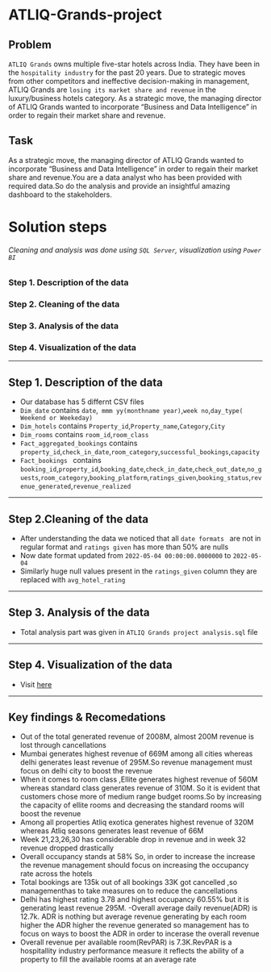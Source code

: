# ATLIQ-Grands-project

## Problem

 `ATLIQ Grands` owns multiple five-star hotels across India. They have been in the `hospitality industry` for the past 20 years. Due to strategic moves from other competitors and ineffective decision-making in management,  ATLIQ Grands are `losing its market share and revenue` in the luxury/business hotels category. As a strategic move, the managing director of  ATLIQ Grands wanted to incorporate “Business and Data Intelligence” in order to regain their market share and revenue.
 
 ## Task
 As a strategic move, the managing director of  ATLIQ Grands wanted to incorporate “Business and Data Intelligence” in order to regain their market share and revenue.You are a data analyst who has been provided with required data.So do the analysis and provide an insightful amazing dashboard to the stakeholders.

 # Solution steps
 ###### Cleaning and analysis was done using `SQL Server`, visualization using `Power BI`  
 ### Step 1. Description of the data
 ### Step 2. Cleaning of the data
 ### Step 3. Analysis of the data
 ### Step 4. Visualization of the data 

 -----------
 
 ## Step 1. Description of the data
 
- Our database  has 5 differnt  CSV files
- `Dim_date` contains `date`,` mmm yy(monthname year)`,`week no`,`day_type( Weekend or Weekeday)`
-  `Dim_hotels` contains `Property_id`,`Property_name`,`Category`,`City`
-  `Dim_rooms` contains `room_id`,`room_class`
-  `Fact_aggregated_bookings` contains `property_id`,`check_in_date`,`room_category`,`successful_bookings`,`capacity`
- `Fact_bookings ` contains `booking_id`,`property_id`,`booking_date`,`check_in_date`,`check_out_date`,`no_guests`,`room_category`,`booking_platform`,`ratings_given`,`booking_status`,`revenue_generated`,`revenue_realized`
 --------------
 ## Step 2.Cleaning of the data
 
 - After understanding the data we noticed that all `date formats ` are not in regular format and `ratings given` has more than 50% are nulls
 - Now date format updated from `2022-05-04 00:00:00.0000000` to `2022-05-04`
 - Similarly huge null values present in the `ratings_given` column they are replaced with `avg_hotel_rating` 
 -------------
 
  ## Step 3. Analysis of the data
  
  - Total analysis part was given in `ATLIQ Grands project analysis.sql` file
   --------------
 
 ## Step 4. Visualization of the data
 
 - Visit [here](https://app.powerbi.com/links/007fPQ3R2D?ctid=0c167956-3359-4be3-b187-477bb0785442&pbi_source=linkShare)
  --------------
  
  
  
  
## Key findings & Recomedations

- Out of the total generated revenue of 2008M, almost 200M revenue is lost through cancellations
- Mumbai generates highest revenue of 669M among all cities whereas delhi generates least revenue of 295M.So revenue management must focus on delhi city to boost the revenue
- When it comes to room class ,Ellite generates highest revenue of 560M whereas standard class generates revenue of 310M. So it is evident that customers chose more of medium range budget rooms.So by increasing the capacity of ellite rooms and decreasing the standard rooms will boost the revenue
- Among all properties Atliq exotica  generates highest revenue of 320M whereas Atliq seasons generates least revenue of 66M
- Week 21,23,26,30 has considerable drop in revenue  and in week 32 revenue dropped drastically
- Overall occupancy stands at 58% So, in order to increase the increase the revenue management should focus on increasing the occupancy rate across the hotels
- Total bookings are 135k out of all bookings 33K got cancelled ,so managementhas to take measures on to reduce the cancellations
- Delhi has highest rating 3.78 and highest occupancy 60.55% but it is generating least revenue 295M. 
-Overall average daily revenue(ADR) is 12.7k. ADR is nothing but average revenue generating by each room higher the ADR higher the revenue generated so management has to focus on ways to boost the ADR in order to incerase the overall revenue
- Overall revenue per available room(RevPAR) is 7.3K.RevPAR is a hospitallity industry performance measure it reflects the ability of a property to fill the available rooms at an average rate 
